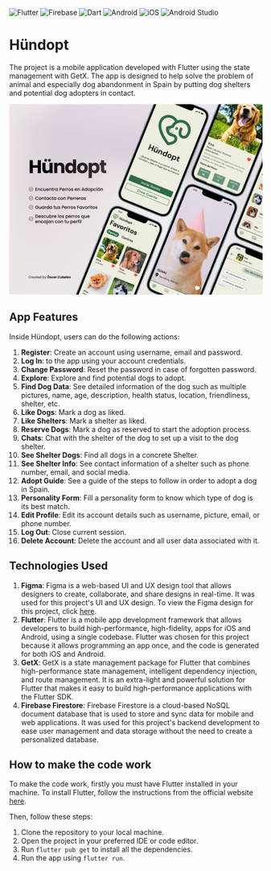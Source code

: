 ![Flutter](https://img.shields.io/badge/Flutter-%2302569B.svg?style=for-the-badge&logo=Flutter&logoColor=white)
![Firebase](https://img.shields.io/badge/firebase-%23039BE5.svg?style=for-the-badge&logo=firebase)
![Dart](https://img.shields.io/badge/dart-%230175C2.svg?style=for-the-badge&logo=dart&logoColor=white)
![Android](https://img.shields.io/badge/Android-3DDC84?style=for-the-badge&logo=android&logoColor=white)
![iOS](https://img.shields.io/badge/iOS-000000?style=for-the-badge&logo=ios&logoColor=white)
![Android Studio](https://img.shields.io/badge/Android%20Studio-3DDC84.svg?style=for-the-badge&logo=android-studio&logoColor=white)

# Hündopt

The project is a mobile application developed with Flutter using the state management with GetX. 
The app is designed to help solve the problem of animal and especially dog abandonment in Spain by putting dog shelters and potential dog adopters in contact.

![Showcase image](assets/images/Showcase.png)

## App Features

Inside Hündopt, users can do the following actions: 

1. **Register**: Create an account using username, email and password.
2. **Log In**: to the app using your account credentials.
3. **Change Password**: Reset the password in case of forgotten password.
4. **Explore**: Explore and find potential dogs to adopt.
5. **Find Dog Data**: See detailed information of the dog such as multiple pictures, name, age, description, health status, location, friendliness, shelter, etc.
6. **Like Dogs**: Mark a dog as liked.
7. **Like Shelters**: Mark a shelter as liked.
8. **Reserve Dogs**: Mark a dog as reserved to start the adoption process.
9. **Chats**: Chat with the shelter of the dog to set up a visit to the dog shelter.
10. **See Shelter Dogs**: Find all dogs in a concrete Shelter.
11. **See Shelter Info**: See contact information of a shelter such as phone number, email, and social media.
12. **Adopt Guide**: See a guide of the steps to follow in order to adopt a dog in Spain.
13. **Personality Form**: Fill a personality form to know which type of dog is its best match.
14. **Edit Profile**: Edit its account details such as username, picture, email, or phone number.
15. **Log Out**: Close current session.
16. **Delete Account**: Delete the account and all user data associated with it.

## Technologies Used

1. **Figma**: Figma is a web-based UI and UX design tool that allows designers to create, collaborate, and share designs in real-time. It was used for this project's UI and UX design. To view the Figma design for this project, click [here](https://www.figma.com/file/sQgwVRsUWw7UCdb3qMSVrd/H%C3%BCndopt-Desing?type=design&node-id=362%3A2048&mode=design&t=riBSyJIMElXCTdeh-1).
2. **Flutter**: Flutter is a mobile app development framework that allows developers to build high-performance, high-fidelity, apps for iOS and Android, using a single codebase. Flutter was chosen for this project because it allows programming an app once, and the code is generated for both iOS and Android.
3. **GetX**: GetX is a state management package for Flutter that combines high-performance state management, intelligent dependency injection, and route management. It is an extra-light and powerful solution for Flutter that makes it easy to build high-performance applications with the Flutter SDK.
4. **Firebase Firestore**: Firebase Firestore is a cloud-based NoSQL document database that is used to store and sync data for mobile and web applications. It was used for this project's backend development to ease user management and data storage without the need to create a personalized database.

## How to make the code work

To make the code work, firstly you must have Flutter installed in your machine. To install Flutter, follow the instructions from the official website [here](https://flutter.dev/docs/get-started/install).

Then, follow these steps:

1. Clone the repository to your local machine.
2. Open the project in your preferred IDE or code editor.
3. Run `flutter pub get` to install all the dependencies.
4. Run the app using `flutter run`.
